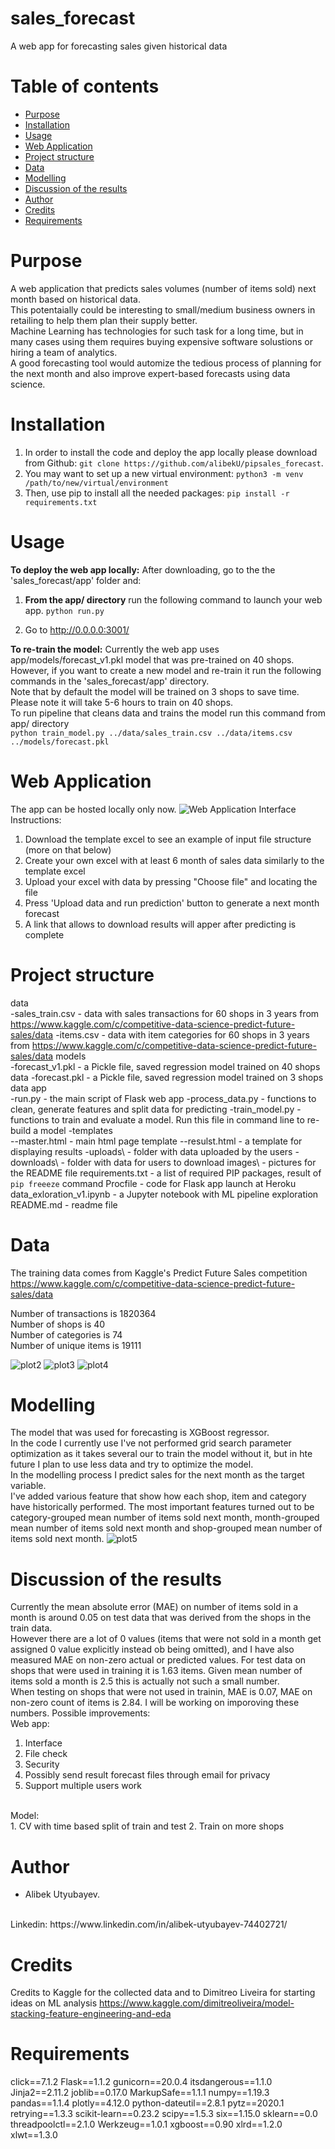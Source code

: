 # sales_forecast
A web app for forecasting sales given historical data

# Table of contents
- [Purpose](#purpose)
- [Installation](#installation)
- [Usage](#usage)
- [Web Application](#web-application)
- [Project structure](#project-structure)
- [Data](#data)
- [Modelling](#modelling) 
- [Discussion of the results](#discussion-of-the-results)
- [Author](#author)
- [Credits](#credits)
- [Requirements](#requirements)


# Purpose
A web application that predicts sales volumes (number of items sold) next month based on historical data. <br/>
This potentaially could be interesting to small/medium business owners in retailing to help them plan their supply better.<br/>
Machine Learning has technologies for such task for a long time, but in many cases using them requires buying expensive software solustions or hiring a team of analytics.<br/>
A good forecasting tool would automize the tedious process of planning for the next month and also improve expert-based forecasts using data science.<br/>

# Installation
1. In order to install the code and deploy the app locally please download from Github: `git clone https://github.com/alibekU/pipsales_forecast`.
2. You may want to set up a new virtual environment: `python3 -m venv /path/to/new/virtual/environment` 
3. Then, use pip to install all the needed packages: `pip install -r requirements.txt`

# Usage
**To deploy the web app locally:**
After downloading, go to the the 'sales_forecast/app' folder and:
1. **From the app/ directory** run the following command to launch your web app.
    `python run.py`

2. Go to http://0.0.0.0:3001/

**To re-train the model:**
Currently the web app uses app/models/forecast_v1.pkl model that was pre-trained on 40 shops.<br/>
However, if you want to create a new model and re-train it run the following commands in the 'sales_forecast/app' directory. <br/>
Note that by default the model will be trained on 3 shops to save time.<br/>
Please note it will take 5-6 hours to train on 40 shops.<br/>
To run pipeline that cleans data and trains the model run this command from app/ directory<br/>
        `python train_model.py ../data/sales_train.csv ../data/items.csv ../models/forecast.pkl`


# Web Application
The app can be hosted locally only now.
![Web Application Interface](images/screenshot1.png)
<br/>
Instructions:
1. Download the template excel to see an example of input file structure (more on that below) 
2. Create your own excel with at least 6 month of sales data similarly to the template excel 
3. Upload your excel with data by pressing "Choose file" and locating the file 
4. Press 'Upload data and run prediction' button to generate a next month forecast
5. A link that allows to download results will apper after predicting is complete 

# Project structure 
data\
-sales_train.csv - data with sales transactions for 60 shops in 3 years from https://www.kaggle.com/c/competitive-data-science-predict-future-sales/data
-items.csv - data with item categories for 60 shops in 3 years from https://www.kaggle.com/c/competitive-data-science-predict-future-sales/data
models\
-forecast_v1.pkl - a Pickle file, saved regression model trained on 40 shops data
-forecast.pkl - a Pickle file, saved regression model trained on 3 shops data
app\
-run.py - the main script of Flask web app
-process_data.py - functions to clean, generate features and split data for predicting
-train_model.py - functions to train and evaluate a model. Run this file in command line to re-build a model
-templates\
 --master.html - main html page template
 --resulst.html - a template for displaying results
 -uploads\ - folder with data uploaded by the users
 -downloads\ - folder with data for users to download
images\ - pictures for the README file
requirements.txt - a list of required PIP packages, result of `pip freeeze` command
Procfile - code for Flask app launch at Heroku
data_exloration_v1.ipynb - a Jupyter notebook with ML pipeline exploration
README.md - readme file

# Data
The training data comes from Kaggle's Predict Future Sales competition https://www.kaggle.com/c/competitive-data-science-predict-future-sales/data <br/>

Number of transactions is 1820364 <br/>
Number of shops is 40 <br/>
Number of categories is 74 <br/>
Number of unique items is 19111 <br/>

![plot2](images/screenshot2.png)
![plot3](images/screenshot3.png)
![plot4](images/screenshot4.png)

# Modelling
The model that was used for forecasting is XGBoost regressor. <br/>
In the code I currently use I've not performed grid search parameter optimization as it takes several our to train the model without it, but in hte future I plan to use less data and try to optimize the model.<br/>
In the modelling process I predict sales for the next month as the target variable. <br/>
I've added various feature that show how each shop, item and category have historically performed.
The most important features turned out to be category-grouped mean number of items sold next month, month-grouped mean number of items sold next month and shop-grouped mean number of items sold next month.
![plot5](images/screenshot5.png)

# Discussion of the results
Currently the mean absolute error (MAE) on number of items sold in a month is around 0.05 on test data that was derived from the shops in the train data. <br/>
However there are a lot of 0 values (items that were not sold in a month get assigned 0 value explicitly instead ob being omitted), and I have also measured MAE on non-zero actual or predicted values. For test data on shops that were used in training it is 1.63 items. Given mean number of items sold a month is 2.5 this is actually not such a small number.<br/>
When testing on shops that were not used in trainin, MAE is 0.07, MAE on non-zero count of items is 2.84. I will be working on imporoving these numbers.
Possible improvements: <br/>
Web app: <br/>
1. Interface
2. File check
3. Security
4. Possibly send result forecast files through email for privacy
5. Support multiple users work
<br/>
Model:<br/>
1. CV with time based split of train and test
2. Train on more shops

# Author 
- Alibek Utyubayev. 
<br/>
Linkedin: https://www.linkedin.com/in/alibek-utyubayev-74402721/

# Credits
Credits to Kaggle for the collected data and to Dimitreo Liveira for starting ideas on ML analysis https://www.kaggle.com/dimitreoliveira/model-stacking-feature-engineering-and-eda

# Requirements
click==7.1.2
Flask==1.1.2
gunicorn==20.0.4
itsdangerous==1.1.0
Jinja2==2.11.2
joblib==0.17.0
MarkupSafe==1.1.1
numpy==1.19.3
pandas==1.1.4
plotly==4.12.0
python-dateutil==2.8.1
pytz==2020.1
retrying==1.3.3
scikit-learn==0.23.2
scipy==1.5.3
six==1.15.0
sklearn==0.0
threadpoolctl==2.1.0
Werkzeug==1.0.1
xgboost==0.90
xlrd==1.2.0
xlwt==1.3.0